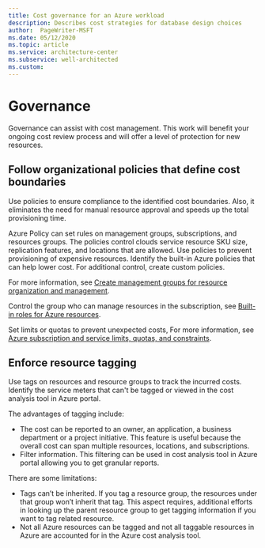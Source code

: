 ```yaml
---
title: Cost governance for an Azure workload 
description: Describes cost strategies for database design choices
author:  PageWriter-MSFT
ms.date: 05/12/2020
ms.topic: article
ms.service: architecture-center
ms.subservice: well-architected
ms.custom: 
---
```


# Governance
Governance can assist with cost management. This work will benefit your ongoing cost review process and will offer a level of protection for new resources.

## Follow organizational policies that define cost boundaries

Use policies to ensure compliance to the identified cost boundaries. Also, it eliminates the need for manual resource approval and speeds up the total provisioning time.  

Azure Policy can set rules on management groups, subscriptions, and resources groups. The policies control clouds service resource SKU size, replication features, and locations that are allowed. Use policies to prevent provisioning of expensive resources. Identify the built-in Azure policies that can help lower cost. For additional control, create custom policies. 

For more information, see [Create management groups for resource organization and management](/azure/governance/management-groups/create).

Control the group who can manage resources in the subscription, see [Built-in roles for Azure resources](/azure/role-based-access-control/built-in-roles).

Set limits or quotas to prevent unexpected costs, For more information, see [Azure subscription and service limits, quotas, and constraints](/azure/azure-resource-manager/management/azure-subscription-service-limits).

## Enforce resource tagging
Use tags on resources and resource groups to track the incurred costs. Identify the service meters that can't be tagged or viewed in the cost analysis tool in Azure portal.

The advantages of tagging include:
-	The cost can be reported to an owner, an application, a business department or a project initiative. This feature is useful because the overall cost can span multiple resources, locations, and subscriptions. 
-	Filter information. This filtering can be used in cost analysis tool in Azure portal allowing you to get granular reports.

There are some limitations:
-	Tags can’t be inherited. If you tag a resource group, the resources under that group won’t inherit that tag. This aspect requires, additional efforts in looking up the parent resource group to get tagging information if you want to tag related resource.
-	Not all Azure resources can be tagged and not all taggable resources in Azure are accounted for in the Azure cost analysis tool.

